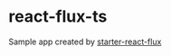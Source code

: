 # react-flux-ts
Sample app created by [starter-react-flux](https://github.com/SokichiFujita/starter-react-flux)
